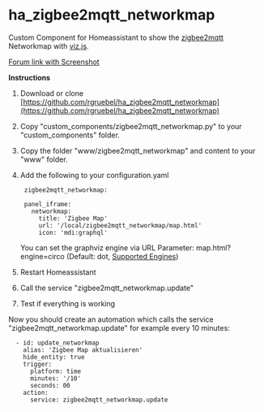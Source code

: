 # ha_zigbee2mqtt_networkmap
Custom Component for Homeassistant to show the [zigbee2mqtt](https://github.com/Koenkk/zigbee2mqtt) Networkmap with [viz.js](https://github.com/mdaines/viz.js/).

[Forum link with Screenshot](https://community.home-assistant.io/t/zigbee2mqtt-show-the-networkmap-in-hassio/89116)

**Instructions**
1. Download or clone [https://github.com/rgruebel/ha_zigbee2mqtt_networkmap](https://github.com/rgruebel/ha_zigbee2mqtt_networkmap)
2. Copy "custom_components/zigbee2mqtt_networkmap.py" to your "custom_components" folder.
3. Copy the folder "www/zigbee2mqtt_networkmap" and content to your "www" folder.
4. Add the following to your configuration.yaml

        zigbee2mqtt_networkmap:
        
        panel_iframe:
          networkmap:
            title: 'Zigbee Map'
            url: '/local/zigbee2mqtt_networkmap/map.html'
            icon: 'mdi:graphql'
    You can set the graphviz engine via URL Parameter: 
    map.html?engine=circo (Default: dot, [Supported Engines](https://github.com/mdaines/viz.js/wiki/Supported-Graphviz-Features))  
    
5. Restart Homeassistant
6. Call the service "zigbee2mqtt_networkmap.update"
7. Test if everything is working

Now you should create an automation which calls the service  "zigbee2mqtt_networkmap.update" for example every 10 minutes:

      - id: update_networkmap
        alias: 'Zigbee Map aktualisieren'  
        hide_entity: true  
        trigger:
          platform: time
          minutes: '/10'
          seconds: 00
        action:
          service: zigbee2mqtt_networkmap.update
